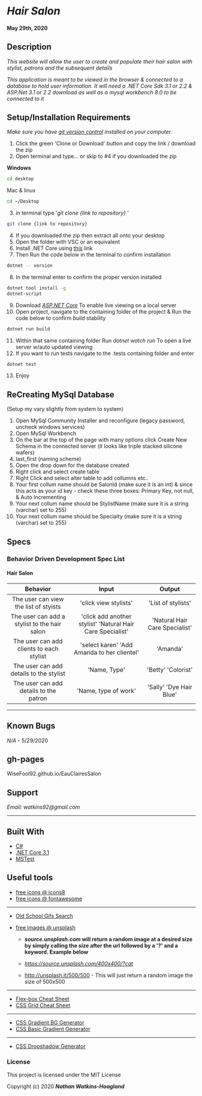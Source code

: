 # _Hair Salon_

#### May 29th, 2020

## Description

_This website will allow the user to create and populate their hair salon with stylist, patrons and the subsequent details_

_This application is meant to be viewed in the browser & connected to a database to hold user information. It will need a .NET Core Sdk 3.1 or 2.2 & ASP.Net 3.1 or 2.2 download as well as a mysql workbench 8.0 to be connected to it_

## Setup/Installation Requirements

_Make sure you have [git version control](https://git-scm.com/downloads) installed on your computer._

1. Click the green 'Clone or Download' button and copy the link / download the zip
2. Open terminal and type... or skip to #4 if you downloaded the zip

**Windows**

```sh
cd desktop
```

Mac & linux

```sh
cd ~/Desktop
```

3.  in terminal type '_git clone {link to repository}_ '

```sh
git clone {link to repository}
```
4. If you downloaded the zip then extract all onto your desktop
5. Open the folder with VSC or an equivalent
6. Install .NET Core using <a href="https://docs.microsoft.com/en-us/dotnet/core/install/runtime?pivots=os-windows">this</a> link
7. Then Run the code below in the terminal to confirm installation
```sh
dotnet -- version
```  
8. In the terminal enter to confirm the proper version installed 
```sh
dotnet tool install -g 
dotnet-script
```
9. Download _[ASP.NET Core](https://dotnet.microsoft.com/download)_ To enable live viewing on a local server
10. Open project, navigate to the containing folder of the project & Run the code below to confirm build stability
```sh
dotnet run build 
```
11. Within that same containing folder Run _dotnet watch run_ To open a live server w/auto updated viewing
12. If you want to run tests navigate to the .tests containing folder and enter
```sh
dotnet test
```
13. Enjoy

## ReCreating MySql Database 
(Setup my vary slightly from system to system)

1. Open MySql Community Installer and reconfigure (legacy password, uncheck windows services)
2. Open MySql Workbench
3. On the bar at the top of the page with many options click Create New Schema in the connected server (it looks like triple stacked silicone wafers)
4. last_first (naming scheme)
5. Open the drop down for the database created
6. Right click and select create table
7. Right Click and select alter table to add collumns etc..
8. Your first collum name should be SalonId (make sure it is an int) & since this acts as your id key - check these three boxes: Primary Key, not null, & Auto Incrementing
9. Your next collum name should be StylistName (make sure it is a string (varchar) set to 255)
10. Your next collum name should be Specialty (make sure it is a string (varchar) set to 255)

## Specs

### Behavior Driven Development Spec List
#### Hair Salon
|                          Behavior                          | Input  | Output  |
| :--------------------------------------------------------: | :----: | :-----: |
| The user can view the list of styists | 'click view stylists' | 'List of stylists' |
| The user can add a stylist to the hair salon | 'click add another stylist' 'Natural Hair Care Specialist' | 'Natural Hair Care Specialist' |
| The user can add clients to each stylist | 'select karen' 'Add Amanda to her clientel' | 'Amanda' |
| The user can add details to the stylist | 'Name, Type' | 'Betty' 'Colorist' |
| The user can add details to the patron | 'Name, type of work' | 'Sally' 'Dye Hair Blue' |

---
## Known Bugs

_N/A_ - 5/29/2020

## gh-pages

WiseFool92.github.io/EauClairesSalon

## Support

_Email: watkins92@gmail.com_

---
## Built With

- [C#](https://docs.microsoft.com/en-us/dotnet/csharp/)
- [.NET Core 3.1](https://dotnet.microsoft.com/download/dotnet-core/3.1)
- [MSTest](https://docs.microsoft.com/en-us/dotnet/core/testing/unit-testing-with-mstest)

## Useful tools

- [free icons @ icons8](https://icons8.com/)
- [free icons @ fontawesome](https://fontawesome.com/)

---

- [Old School Gifs Search](https://gifcities.org/)
- [free images @ unsplash](https://unsplash.com/)

  - **_source.unsplash.com_ will return a random image at a desired size by simply calling the size after the url followed by a '?' and a keyword. Example below**

  - _https://source.unsplash.com/400x400/?cat_
  - http://unsplash.it/500/500 - This will just return a random image the size of 500x500

---

- [Flex-box Cheat Sheet](http://yoksel.github.io/flex-cheatsheet/)
- [CSS Grid Cheat Sheet](http://grid.malven.co/)

---

- [CSS Gradient BG Generator](https://mycolor.space/gradient)
- [CSS Basic Gradient Generator](https://cssgradient.io/)

---

- [CSS Dropshadow Generator](https://cssgenerator.org/box-shadow-css-generator.html)

### License

This project is licensed under the MIT License

Copyright (c) 2020 **_Nathan Watkins-Hoagland_**
